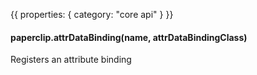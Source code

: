 {{
  properties: {
    category: "core api"
  }
}}


#### paperclip.attrDataBinding(name, attrDataBindingClass)

Registers an attribute binding
